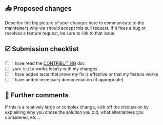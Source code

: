 ## 📥 Proposed changes

Describe the big picture of your changes here to communicate to the maintainers why we should accept this pull request. If it fixes a bug or resolves a feature request, be sure to link to that issue.

## ☑️ Submission checklist

-   [ ] I have read the [CONTRIBUTING](https://github.com/fremtind/jokul/blob/main/CONTRIBUTING.md) doc
-   [ ] `yarn build` works locally with my changes
-   [ ] I have added tests that prove my fix is effective or that my feature works
-   [ ] I have added necessary documentation (if appropriate)

## 💬 Further comments

If this is a relatively large or complex change, kick off the discussion by explaining why you chose the solution you did, what alternatives you considered, etc...
